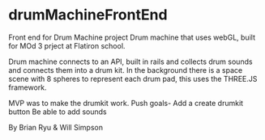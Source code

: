 # drumMachineFrontEnd
Front end for Drum Machine project
Drum machine that uses webGL, built for MOd 3 prject at Flatiron school.

Drum machine connects to an API, built in rails and collects drum sounds and connects them into a drum kit.
In the background there is a space scene with 8 spheres to represent each drum pad, this uses the THREE.JS framework.

MVP was to make the drumkit work.
Push goals-
           Add a create drumkit button
           Be able to add sounds
           
           
           
By
Brian Ryu
&
Will Simpson
